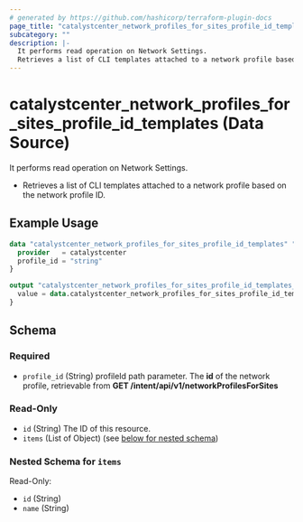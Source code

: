 ```yaml
---
# generated by https://github.com/hashicorp/terraform-plugin-docs
page_title: "catalystcenter_network_profiles_for_sites_profile_id_templates Data Source - terraform-provider-catalystcenter"
subcategory: ""
description: |-
  It performs read operation on Network Settings.
  Retrieves a list of CLI templates attached to a network profile based on the network profile ID.
---
```


# catalystcenter_network_profiles_for_sites_profile_id_templates (Data Source)

It performs read operation on Network Settings.

- Retrieves a list of CLI templates attached to a network profile based on the network profile ID.

## Example Usage

```terraform
data "catalystcenter_network_profiles_for_sites_profile_id_templates" "example" {
  provider   = catalystcenter
  profile_id = "string"
}

output "catalystcenter_network_profiles_for_sites_profile_id_templates_example" {
  value = data.catalystcenter_network_profiles_for_sites_profile_id_templates.example.items
}
```

<!-- schema generated by tfplugindocs -->
## Schema

### Required

- `profile_id` (String) profileId path parameter. The **id** of the network profile, retrievable from **GET /intent/api/v1/networkProfilesForSites**

### Read-Only

- `id` (String) The ID of this resource.
- `items` (List of Object) (see [below for nested schema](#nestedatt--items))

<a id="nestedatt--items"></a>
### Nested Schema for `items`

Read-Only:

- `id` (String)
- `name` (String)

